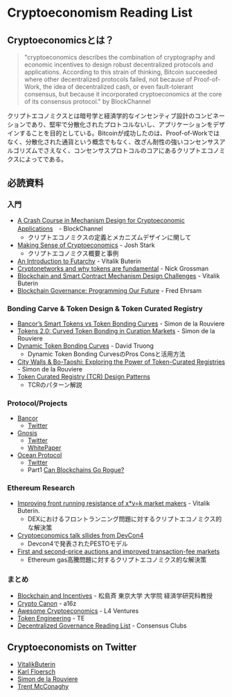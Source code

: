 # Cryptoeconomism Reading List

## Cryptoeconomicsとは？
 >"cryptoeconomics describes the combination of cryptography and economic incentives to design robust decentralized protocols and applications. According to this strain of thinking, Bitcoin succeeded where other decentralized protocols failed, not because of Proof-of-Work, the idea of decentralized cash, or even fault-tolerant consensus, but because it incorporated cryptoeconomics at the core of its consensus protocol." by BlockChannel

 クリプトエコノミクスとは暗号学と経済学的なインセンティブ設計のコンビネーションであり、堅牢で分散化されたプロトコルないし、アプリケーションをデザインすることを目的としている。Bitcoinが成功したのは、Proof-of-Workではなく、分散化された通貨という概念でもなく、改ざん耐性の強いコンセンサスアルゴリズムでさえなく、コンセンサスプロトコルのコアにあるクリプトエコノミクスによってである。

 ## 必読資料

 ### 入門
 * [A Crash Course in Mechanism Design for Cryptoeconomic Applications](https://medium.com/blockchannel/a-crash-course-in-mechanism-design-for-cryptoeconomic-applications-a9f06ab6a976)　- BlockChannel
    * クリプトエコノミクスの定義とメカニズムデザインに関して
* [Making Sense of Cryptoeconomics](https://www.coindesk.com/making-sense-cryptoeconomics) - Josh Stark
    * クリプトエコノミクス概要と事例
* [An Introduction to Futarchy](https://blog.ethereum.org/2014/08/21/introduction-futarchy/) - Vitalik Buterin
* [Cryptonetworks and why tokens are fundamental](https://www.nickgrossman.is/2018/cryptonetworks-and-why-tokens-are-fundamental/) - Nick Grossman
* [Blockchain and Smart Contract Mechanism Design Challenges](https://fc17.ifca.ai/wtsc/Vitalik%20Malta.pdf) - Vitalik Buterin
* [Blockchain Governance: Programming Our Future](https://medium.com/@FEhrsam/blockchain-governance-programming-our-future-c3bfe30f2d74) - Fred Ehrsam

### Bonding Carve & Token Design & Token Curated Registry 
* [Bancor’s Smart Tokens vs Token Bonding Curves](https://medium.com/@simondlr/bancors-smart-tokens-vs-token-bonding-curves-a4f0cdfd3388) - Simon de la Rouviere
* [Tokens 2.0: Curved Token Bonding in Curation Markets](https://medium.com/@simondlr/tokens-2-0-curved-token-bonding-in-curation-markets-1764a2e0bee5) - Simon de la Rouviere
* [Dynamic Token Bonding Curves](https://tokeneconomy.co/dynamic-token-bonding-curves-41d36e43befa) - David Truong
    * Dynamic Token Bonding CurvesのPros Consと活用方法
* [City Walls & Bo-Taoshi: Exploring the Power of Token-Curated Registries](https://medium.com/@simondlr/city-walls-bo-taoshi-exploring-the-power-of-token-curated-registries-588f208c17d5) - Simon de la Rouviere
* [Token Curated Registry (TCR) Design Patterns](https://hackernoon.com/token-curated-registry-tcr-design-patterns-4de6d18efa15)
    * TCRのパターン解説

### Protocol/Projects
* [Bancor](https://about.bancor.network/)
    * [Twitter](https://twitter.com/Bancor)
* [Gnosis](https://gnosis.pm/)
    * [Twitter](https://twitter.com/gnosisPM)
    * [WhitePaper](https://storage.googleapis.com/website-bancor/2018/04/01ba8253-bancor_protocol_whitepaper_en.pdf)
* [Ocean Protocol](https://oceanprotocol.com/)
    * [Twitter](https://twitter.com/oceanprotocol)
    * Part1 [Can Blockchains Go Rogue?](https://blog.oceanprotocol.com/can-blockchains-go-rogue-5134300ce790) 

### Ethereum Research
* [Improving front running resistance of x*y=k market makers](https://ethresear.ch/t/improving-front-running-resistance-of-x-y-k-market-makers/1281) - Vitalik Buterin.
    * DEXにおけるフロントランニング問題に対するクリプトエコノミクス的な解決策
* [Cryptoeconomics talk sllides from DevCon4](https://ethresear.ch/t/cryptoeconomics-talk-sllides-from-devcon4/4062)
    * Devcon4で発表されたPESTOモデル
* [First and second-price auctions and improved transaction-fee markets](https://ethresear.ch/t/first-and-second-price-auctions-and-improved-transaction-fee-markets/2410)
    * Ethereum gas高騰問題に対するクリプトエコノミクス的な解決策

### まとめ
* [Blockchain and Incentives](http://www.econexp.org/hitoshi/18A2GG1.pdf) - 松島斉 東京大学 大学院 経済学研究科教授
* [Crypto Canon](https://a16z.com/2018/02/10/crypto-readings-resources/) - a16z
* [Awesome Cryptoeconomics](https://github.com/L4ventures/awesome-cryptoeconomics) - L4 Ventures
* [Token Engineering](http://tokenengineering.net/reading-resources) - TE
* [Decentralized Governance Reading List](https://github.com/rflxvty/decentralized-governance/#) - Consensus Clubs


## Cryptoeconomists on Twitter
* [VitalikButerin](https://twitter.com/VitalikButerin?lang=en)
* [Karl Floersch](https://twitter.com/karl_dot_tech?lang=en)
* [Simon de la Rouviere](https://twitter.com/simondlr)
* [Trent McConaghy](https://twitter.com/trentmc0)
